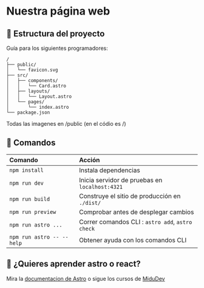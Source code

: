 # Nuestra página web

## 🚀 Estructura del proyecto

Guía para los siguientes programadores:

```text
/
├── public/
│   └── favicon.svg
├── src/
│   ├── components/
│   │   └── Card.astro
│   ├── layouts/
│   │   └── Layout.astro
│   └── pages/
│       └── index.astro
└── package.json
```

Todas las imagenes en /public (en el códio es /)

## 🧞 Comandos


| Comando                   | Acción                                           |
| :------------------------ | :----------------------------------------------- |
| `npm install`             | Instala dependencias                             |
| `npm run dev`             | Inicia servidor de pruebas en `localhost:4321`   |
| `npm run build`           | Construye el sitio de producción en `./dist/`    |
| `npm run preview`         | Comprobar antes de desplegar cambios             |
| `npm run astro ...`       | Correr comandos CLI : `astro add`, `astro check` |
| `npm run astro -- --help` | Obtener ayuda con los comandos CLI               |

## 👀 ¿Quieres aprender astro o react?

Mira la [documentacion de Astro](https://docs.astro.build) o sigue los cursos de [MiduDev](https://cursoreact.dev/)

